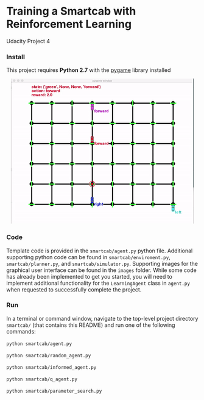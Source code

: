 # Training a Smartcab with Reinforcement Learning

Udacity Project 4

### Install

This project requires **Python 2.7** with the [pygame](https://www.pygame.org/wiki/GettingStarted
) library installed

<p align="center">
  <img src="https://github.com/kvn219/smartcab/blob/master/figures/smartcab.gif">
</p>


### Code

Template code is provided in the `smartcab/agent.py` python file. Additional supporting python code can be found in `smartcab/enviroment.py`, `smartcab/planner.py`, and `smartcab/simulator.py`. Supporting images for the graphical user interface can be found in the `images` folder. While some code has already been implemented to get you started, you will need to implement additional functionality for the `LearningAgent` class in `agent.py` when requested to successfully complete the project. 

### Run

In a terminal or command window, navigate to the top-level project directory `smartcab/` (that contains this README) and run one of the following commands:

```python smartcab/agent.py```

```python smartcab/random_agent.py```

```python smartcab/informed_agent.py```

```python smartcab/q_agent.py```

```python smartcab/parameter_search.py```
